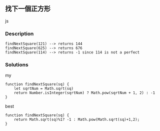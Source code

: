 ## 找下一個正方形
js
 
### Description

    findNextSquare(121) --> returns 144
    findNextSquare(625) --> returns 676
    findNextSquare(114) --> returns -1 since 114 is not a perfect


### Solutions

my

    function findNextSquare(sq) {
        let sqrtNum = Math.sqrt(sq)
        return Number.isInteger(sqrtNum) ? Math.pow(sqrtNum + 1, 2) : -1
    }

best

    function findNextSquare(sq) {
        return Math.sqrt(sq)%1? -1 : Math.pow(Math.sqrt(sq)+1,2);
    }


